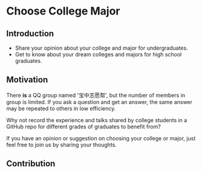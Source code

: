 # Choose College Major

## Introduction

- Share your opinion about your college and major for undergraduates.
- Get to know about your dream colleges and majors for high school graduates.

## Motivation

There **is** a QQ group named '宝中志愿帮', but the number of members in group is limited. If you ask a question and get an answer, the same answer may be repeated to others in low efficiency.

Why not record the experience and talks shared by college students in a GitHub repo for different grades of graduates to benefit from?

If you have an opinion or suggestion on choosing your college or major, just feel free to join us by sharing your thoughts.

## Contribution


